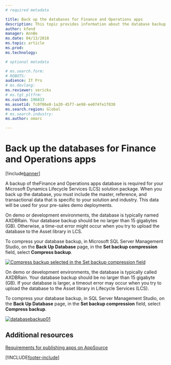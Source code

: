 ```yaml
---
# required metadata

title: Back up the databases for Finance and Operations apps
description: This topic provides information about the database backup that is required for your Microsoft Dynamics Lifecycle Services (LCS) solution package.
author: kfend
manager: AnnBe
ms.date: 04/13/2018
ms.topic: article
ms.prod: 
ms.technology: 

# optional metadata

# ms.search.form: 
# ROBOTS: 
audience: IT Pro
# ms.devlang: 
ms.reviewer: sericks
# ms.tgt_pltfrm: 
ms.custom: 196833
ms.assetid: fc0f06e8-1a20-45f7-ae98-ee074fe1f030
ms.search.region: Global
# ms.search.industry: 
ms.author: omarc

---
```


# Back up the databases for Finance and Operations apps

[!include[banner](../includes/banner.md)]

A backup of theFinance and Operations apps database is required for your Microsoft Dynamics Lifecycle Services (LCS) solution package. When you back up the database, you must include the master, reference, and transactional data that is specific to your solution and industry. This data will be used for your pre-sales demo deployments.

On demo or development environments, the database is typically named AXDBRain. Your database backup should be no larger than 15 gigabytes (GB). Otherwise, a time-out error might occur when you try to upload the database to the Asset library in LCS. 

To compress your database backup, in Microsoft SQL Server Management Studio, on the **Back Up Database** page, in the **Set backup compression** field, select **Compress backup**.

[![Compress backup selected in the Set backup compression field](./media/databasebackup01.jpg)](./media/databasebackup01.jpg)

On demo or development environments, the database is typically called AXDBRain. Your database backup should be no larger than 15 gigabyte (GB). If your database is larger, a timeout error may occur when you try to upload the database to the Asset library in Lifecycle Services (LCS). 
  
To compress your database backup, in SQL Server Management Studio, on the **Back Up Database** page, in the **Set backup compression** field, select **Compress backup**. 

[![databasebackup01](./media/databasebackup01.jpg)](./media/databasebackup01.jpg)

## Additional resources

[Requirements for publishing apps on AppSource](lcs-solutions-app-source.md)


[!INCLUDE[footer-include](../../../includes/footer-banner.md)]